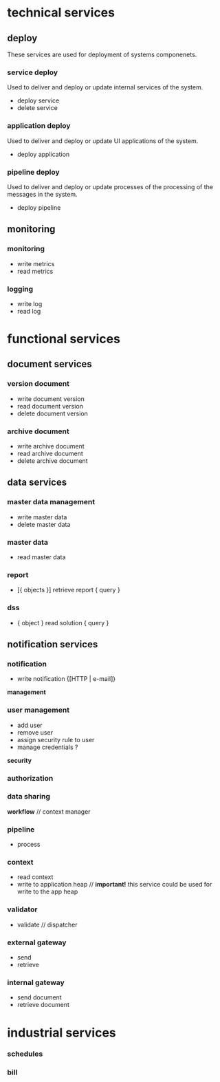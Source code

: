 # technical services

## deploy
These services are used for deployment of systems componenets.
### service deploy
Used to deliver and deploy or update internal services of the system.
- deploy service
- delete service
### application deploy
Used to deliver and deploy or update UI applications of the system.
- deploy application
### pipeline deploy
Used to deliver and deploy or update processes of the processing of the messages in the system.
- deploy pipeline

## monitoring
### monitoring
- write metrics
- read metrics
### logging
- write log
- read log

# functional services

## document services
### version document
- write document version
- read document version
- delete document version
### archive document
- write archive document
- read archive document
- delete archive document

## data services
### master data management
- write master data
- delete master data
### master data
- read master data
### report
- [{ objects }] retrieve report { query }
### dss
- { object } read solution { query }

## notification services
### notification
- write notification {[HTTP | e-mail]}

**management**
### user management
- add user
- remove user
- assign security rule to user
- manage credentials ?

**security**
### authorization
### data sharing

**workflow**
// context manager
### pipeline
- process
### context 
- read context 
- write to application heap // **important!** this service could be used for write to the app heap
### validator
- validate
// dispatcher
### external gateway 
- send
- retrieve
### internal gateway
- send document
- retrieve document

# industrial services

### schedules
### bill